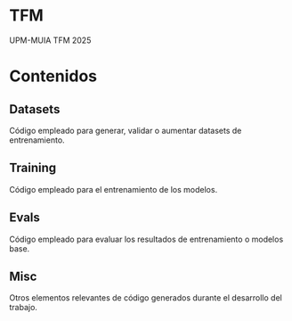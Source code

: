 # TFM
UPM-MUIA TFM 2025

# Contenidos

## Datasets

Código empleado para generar, validar o aumentar datasets de entrenamiento.

## Training

Código empleado para el entrenamiento de los modelos.

## Evals

Código empleado para evaluar los resultados de entrenamiento o modelos base.

## Misc

Otros elementos relevantes de código generados durante el desarrollo del trabajo.